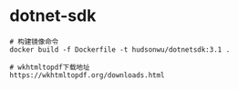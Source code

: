 # dotnet-sdk

```
# 构建镜像命令
docker build -f Dockerfile -t hudsonwu/dotnetsdk:3.1 .

# wkhtmltopdf下载地址
https://wkhtmltopdf.org/downloads.html
```

